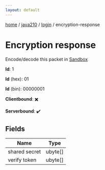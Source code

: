 ```yaml
---
layout: default
---
```


[home](/)  /  [java210](/protocol/java210)  /  [login](/protocol/java210/login)  /  encryption-response

# Encryption response

Encode/decode this packet in [Sandbox](../../../sandbox/java210#login.encryption_response)

**Id**: 1

**Id** (hex): 01

**Id** (bin): 00000001

**Clientbound**: ✖️

**Serverbound**: ✔️

## Fields

Name | Type
---|---
shared secret | ubyte[]
verify token | ubyte[]

